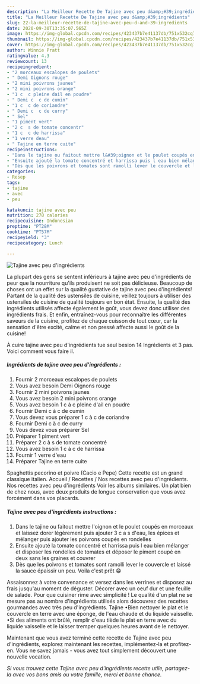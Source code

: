 ```yaml
---
description: "La Meilleur Recette De Tajine avec peu d&amp;#39;ingrédients"
title: "La Meilleur Recette De Tajine avec peu d&amp;#39;ingrédients"
slug: 22-la-meilleur-recette-de-tajine-avec-peu-d-and-39-ingredients
date: 2020-09-30T13:35:07.565Z
image: https://img-global.cpcdn.com/recipes/423437b7e41137db/751x532cq70/tajine-avec-peu-dingredients-photo-principale-de-la-recette.jpg
thumbnail: https://img-global.cpcdn.com/recipes/423437b7e41137db/751x532cq70/tajine-avec-peu-dingredients-photo-principale-de-la-recette.jpg
cover: https://img-global.cpcdn.com/recipes/423437b7e41137db/751x532cq70/tajine-avec-peu-dingredients-photo-principale-de-la-recette.jpg
author: Winnie Pratt
ratingvalue: 4.3
reviewcount: 13
recipeingredient:
- "2 morceaux escalopes de poulets"
- " Demi Oignons rouge"
- "2 mini poivrons jaunes"
- "2 mini poivrons orange"
- "1 c  c pleine dail en poudre"
- " Demi c  c de cumin"
- "1 c  c de coriandre"
- " Demi c  c de curry"
- " Sel"
- "1 piment vert"
- "2 c  s de tomate concentr"
- "1 c  c de harrissa"
- "1 verre deau"
- " Tajine en terre cuite"
recipeinstructions:
- "Dans le tajine ou faitout mettre l&#39;oignon et le poulet coupés en morceaux et laissez dorer légèrement puis ajouter 3 c a s d&#39;eau, les épices et mélanger puis ajouter les poivrons coupés en rondelles"
- "Ensuite ajouté la tomate concentré et harrissa puis l eau bien mélanger et disposer les rondelles de tomates et déposer le piment coupé en deux sans les graines et couvrer"
- "Dès que les poivrons et tomates sont ramolli lever le couvercle et laissé la sauce épaissir un peu. Voila c&#39;est prêt 😁"
categories:
- Resep
tags:
- tajine
- avec
- peu

katakunci: tajine avec peu 
nutrition: 278 calories
recipecuisine: Indonesian
preptime: "PT28M"
cooktime: "PT57M"
recipeyield: "3"
recipecategory: Lunch

---
```



![Tajine avec peu d&#39;ingrédients](https://img-global.cpcdn.com/recipes/423437b7e41137db/751x532cq70/tajine-avec-peu-dingredients-photo-principale-de-la-recette.jpg)

La plupart des gens se sentent inférieurs à tajine avec peu d&#39;ingrédients de peur que la nourriture qu'ils produisent ne soit pas délicieuse. Beaucoup de choses ont un effet sur la qualité gustative de tajine avec peu d&#39;ingrédients! Partant de la qualité des ustensiles de cuisine, veillez toujours à utiliser des ustensiles de cuisine de qualité toujours en bon état. Ensuite, la qualité des ingrédients utilisés affecte également le goût, vous devez donc utiliser des ingrédients frais. Et enfin, entraînez-vous pour reconnaître les différentes saveurs de la cuisine, profitez de chaque cuisson de tout cœur, car la sensation d'être excité, calme et non pressé affecte aussi le goût de la cuisine!

<!--inarticleads1-->

À cuire tajine avec peu d&#39;ingrédients tue seul besion 14 Ingrédients et 3 pas. Voici comment vous faire il.

##### Ingrédients de tajine avec peu d&#39;ingrédients :

1. Fournir 2 morceaux escalopes de poulets
1. Vous avez besoin  Demi Oignons rouge
1. Fournir 2 mini poivrons jaunes
1. Vous avez besoin 2 mini poivrons orange
1. Vous avez besoin 1 c à c pleine d&#39;ail en poudre
1. Fournir  Demi c à c de cumin
1. Vous devez vous préparer 1 c à c de coriandre
1. Fournir  Demi c à c de curry
1. Vous devez vous préparer  Sel
1. Préparer 1 piment vert
1. Préparer 2 c à s de tomate concentré
1. Vous avez besoin 1 c à c de harrissa
1. Fournir 1 verre d&#39;eau
1. Préparer  Tajine en terre cuite


Spaghettis pecorino et poivre (Cacio e Pepe) Cette recette est un grand classique italien. Accueil / Recettes / Nos recettes avec peu d&#39;ingrédients. Nos recettes avec peu d&#39;ingrédients Voir les albums similaires. Un plat bien de chez nous, avec deux produits de longue conservation que vous avez forcément dans vos placards. 

<!--inarticleads2-->

##### Tajine avec peu d&#39;ingrédients instructions :

1. Dans le tajine ou faitout mettre l&#39;oignon et le poulet coupés en morceaux et laissez dorer légèrement puis ajouter 3 c a s d&#39;eau, les épices et mélanger puis ajouter les poivrons coupés en rondelles
1. Ensuite ajouté la tomate concentré et harrissa puis l eau bien mélanger et disposer les rondelles de tomates et déposer le piment coupé en deux sans les graines et couvrer
1. Dès que les poivrons et tomates sont ramolli lever le couvercle et laissé la sauce épaissir un peu. Voila c&#39;est prêt 😁


Assaisonnez à votre convenance et versez dans les verrines et disposez au frais jusqu&#39;au moment de déguster. Décorer avec un oeuf dur et une feuille de salade. Pour que cuisiner rime avec simplicité ! Le qualité d&#39;un plat ne se mesure pas au nombre d&#39;ingrédients utilisés alors découvrez des recettes gourmandes avec très peu d&#39;ingrédients. Tajine •Bien nettoyer le plat et le couvercle en terre avec une éponge, de l&#39;eau chaude et du liquide vaisselle. •Si des aliments ont brûlé, remplir d&#39;eau tiède le plat en terre avec du liquide vaisselle et le laisser tremper quelques heures avant de le nettoyer. 

<!--inarticleads1-->

<p>
Maintenant que vous avez terminé cette recette de Tajine avec peu d&#39;ingrédients, explorez maintenant les recettes, implémentez-la et profitez-en. Vous ne savez jamais - vous avez tout simplement découvert une nouvelle vocation.
</p>

<p>
<i>Si vous trouvez cette Tajine avec peu d&#39;ingrédients recette utile, partagez-la avec vos bons amis ou votre famille, merci et bonne chance.</i>
</p>
